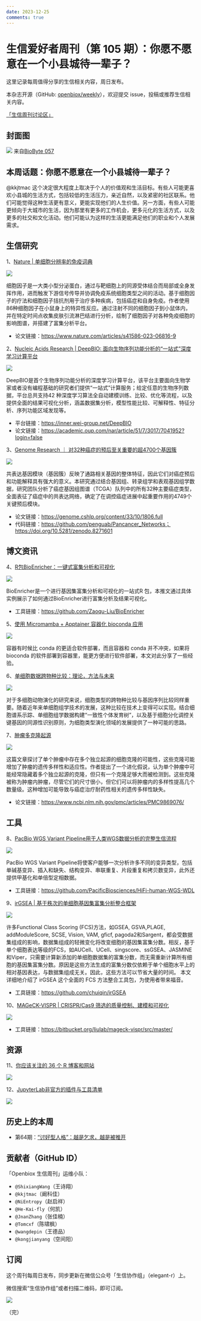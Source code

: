 ```yaml
---
date: 2023-12-25
comments: true
---
```


# 生信爱好者周刊（第 105 期）：你愿不愿意在一个小县城待一辈子？

这里记录每周值得分享的生信相关内容，周日发布。

本杂志开源（GitHub: [openbiox/weekly](https://github.com/openbiox/weekly "openbiox/weekly")），欢迎提交 issue，投稿或推荐生信相关内容。

[「生信周刊讨论区」](https://github.com/openbiox/weekly/discussions "「生信周刊讨论区」")

## 封面图

![](https://files.mdnice.com/user/33257/bcbf238e-8580-4391-8533-a78892696d81.jpg)
来自[BioByte 057](https://www.decodingbio.com/p/biobyte-057-why-invest-in-biotech "BioByte 057")

## 本周话题：你愿不愿意在一个小县城待一辈子？

@kkjtmac 这个决定很大程度上取决于个人的价值观和生活目标。有些人可能更喜欢小县城的生活方式，包括较低的生活压力，亲近自然，以及紧密的社区联系。他们可能觉得这种生活更有意义，更能实现他们的人生价值。另一方面，有些人可能更倾向于大城市的生活，因为那里有更多的工作机会，更多元化的生活方式，以及更多的社交和文化活动。他们可能认为这样的生活更能满足他们的职业和个人发展需求。

## 生信研究
1、[Nature | 单细胞分辨率的免疫词典](https://mp.weixin.qq.com/s/A3ZFkEEVkp_gTPDi9ff7Ww)

![](https://files.mdnice.com/user/33257/c11ee02a-4d5c-4763-9b72-7321eda14408.png)

细胞因子是一大类小型分泌蛋白，通过与靶细胞上的同源受体结合而局部或全身发挥作用，进而触发下游信号传导并协调免疫系统细胞类型之间的活动。基于细胞因子的疗法和细胞因子拮抗剂用于治疗多种疾病，包括癌症和自身免疫。作者使用86种细胞因子在小鼠身上的特异性反应。通过注射不同的细胞因子到小鼠体内，并在特定时间点收集皮肤引流淋巴结进行分析，绘制了细胞因子对各种免疫细胞的影响图谱，并搭建了富集分析平台。

- 论文链接：https://www.nature.com/articles/s41586-023-06816-9

2、[Nucleic Acids Research | DeepBIO: 面向生物序列功能分析的“一站式”深度学习计算平台](https://mp.weixin.qq.com/s/yK5T71nJ-0F11jkrlBBwYg)

![](https://files.mdnice.com/user/33257/c5cc5e84-9a6d-4505-8c09-6c235528fce2.png)

DeepBIO是首个生物序列功能分析的深度学习计算平台，该平台主要面向生物学家或者没有编程基础的研究者们提供“一站式”计算服务；给定任意的生物序列数据，平台总共支持42 种深度学习算法全自动建模训练、比较、优化等流程，以及提供全面的结果可视化分析，涵盖数据集分析，模型性能比较、可解释性、特征分析、序列功能区域发现等。

- 平台链接：https://inner.wei-group.net/DeepBIO
- 论文链接：https://academic.oup.com/nar/article/51/7/3017/7041952?login=false

3、[Genome Research ｜ 对32种癌症的预后至关重要的超4700个基因簇](https://mp.weixin.qq.com/s/2BPtqaezk2b0Arpo3QLWyw)

![](https://files.mdnice.com/user/33257/f8379cb5-3db4-4a00-858b-9d6f484741b9.png)

共表达基因模块（基因簇）反映了通路相关基因的整体特征，因此它们对癌症预后和功能解释具有强大的意义。本研究通过结合基因组、转录组学和表观基因组学数据，研究团队分析了癌症基因组图谱（TCGA）队列中的所有32种主要癌症类型，全面表征了癌症中的共表达网络，确定了在调控癌症进展中起重要作用的4749个关键预后模块。

- 论文链接：https://genome.cshlp.org/content/33/10/1806.full
- 代码链接：https://github.com/penguab/Pancancer_Networks；https://doi.org/10.5281/zenodo.8271601


## 博文资讯
4、[R包BioEnricher：一键式富集分析和可视化](https://mp.weixin.qq.com/s/7ymMpAd2Nnxv23IGIqhUVQ)

![](https://files.mdnice.com/user/33257/c86fd290-2035-4029-86d6-9e606b183c05.png)

BioEnricher是一个进行基因集富集分析和可视化的一站式R 包，本推文通过具体实例展示了如何通过BioEnricher进行富集分析及结果可视化。

- 工具链接：https://github.com/Zaoqu-Liu/BioEnricher

5、[使用 Micromamba + Apptainer 容器化 bioconda 应用](https://mp.weixin.qq.com/s/XDkVZ9F5K6pczxz6cMEBtg)

![](https://files.mdnice.com/user/33257/9ac4a6e0-4a03-4c23-8f09-2e0d469695ab.png)

容器有时候比 conda 的更适合软件部署，而且容器和 conda 并不冲突，如果将 bioconda 的软件部署到容器里，能更方便进行软件部署，本文对此分享了一些经验。

6、[单细胞数据跨物种比较：理论，方法与未来](https://mp.weixin.qq.com/s/vW4ePAYDEoTxeG4Kms9emw)

![](https://files.mdnice.com/user/33257/0670eb6b-a841-4c8d-80a3-92f6f52a9ade.png)

对于多细胞动物演化的研究来说，细胞类型的跨物种比较与基因序列比较同样重要。随着近年来单细胞组学技术的发展，这种比较在技术上变得可以实现。结合细胞谱系示踪、单细胞组学数据构建“一致性个体发育树”，以及基于细胞分化调控关键基因的同源性识别原则，为细胞类型演化领域的发展提供了一种可能的思路。

7、[肿瘤多克隆起源](https://mp.weixin.qq.com/s/PJD-OezS0emkXNHK24Q_gg?poc_token=HKWJgWWj1IS_XbcBrazZ-eO-0JXAAS7Ch-nFtZo0)

![](https://files.mdnice.com/user/33257/b7b3e0fc-ff44-444a-9956-4be4b7ac6338.png)

这篇文章探讨了单个肿瘤中存在多个独立起源的细胞克隆的可能性，这些克隆可能增加了肿瘤的遗传多样性和适应性。作者提出了一个进化假说，认为单个肿瘤中可能经常隐藏着多个独立起源的克隆，但只有一个克隆足够大而被检测到。这些克隆被称为肿瘤内肿瘤，尽管它们的尺寸很小，但它们可以将肿瘤内的多样性提高几个数量级。这种增加可能导致与癌症治疗耐药性相关的遗传多样性缺失。

- 论文链接：https://www.ncbi.nlm.nih.gov/pmc/articles/PMC9869076/

## 工具
8、[PacBio WGS Variant Pipeline用于人类WGS数据分析的完整生信流程](https://mp.weixin.qq.com/s/d-zzVm0EBoCV8d5vDkDBGw)

![](https://files.mdnice.com/user/33257/a773555a-7be6-4a7e-a2b3-014ec7ca63f1.png)

PacBio WGS Variant Pipeline将使客户能够一次分析许多不同的变异类型，包括单碱基变异、插入和缺失、结构变异、串联重复、片段重复和拷贝数变异，此外还提供甲基化和单倍型定相数据。

- 工具链接：https://github.com/PacificBiosciences/HiFi-human-WGS-WDL

9、[irGSEA | 基于秩次的单细胞基因集富集分析整合框架](https://mp.weixin.qq.com/s/VI4ISO6y5_rt8Yy_VnIR-w)

![](https://files.mdnice.com/user/33257/155b12dc-9c0b-4e66-a62a-7b514eecbb8c.png)

许多Functional Class Scoring (FCS)方法，如GSEA, GSVA,PLAGE, addModuleScore, SCSE, Vision, VAM, gficf, pagoda2和Sargent，都会受数据集组成的影响，数据集组成的轻微变化将改变细胞的基因集富集分数。相反，基于单个细胞表达等级的FCS，如AUCell、UCell、singscore、ssGSEA、JASMINE和Viper，只需要计算新添加的单细胞数据集的富集分数，而无需重新计算所有细胞的基因集富集分数。原因是这些方法生成的富集分数仅依赖于单个细胞水平上的相对基因表达，与数据集组成无关。因此，这些方法可以节省大量的时间。
本文详细地介绍了 irGSEA 这个全面的 FCS 方法整合工具包，为使用者带来福音。

- 工具链接：https://github.com/chuiqin/irGSEA

10、[MAGeCK-VISPR | CRISPR/Cas9 筛选的质量控制、建模和可视化](https://bitbucket.org/liulab/mageck-vispr/src/master/ "MAGeCK-VISPR | CRISPR/Cas9 筛选的质量控制、建模和可视化")

![](https://files.mdnice.com/user/33257/645e1a33-aad7-49a3-bd51-ad0bbfcf8489.png)

- 工具链接：https://bitbucket.org/liulab/mageck-vispr/src/master/

## 资源
11、[你应该关注的 36 个 R 博客和网站](https://mp.weixin.qq.com/s/L3re6fP9ehTVLqiQ2JfcrQ)

![](https://files.mdnice.com/user/33257/51b3cdd9-c2e0-40ff-b0ff-1d21b471b66b.png)


12、[JupyterLab非官方的插件与工具清单](https://jupyterlab-contrib.github.io/extensions.html# "JupyterLab非官方的插件与工具清单")

![](https://files.mdnice.com/user/33257/b3fcb0b8-b3b8-413c-a320-b6c320d569d6.png)

## 历史上的本周

- 第64期：[“讨好型人格”：越是乞求，越是被推开](https://mp.weixin.qq.com/s/PIIu3rDK3oKNpK0AF4z0SQ)

## 贡献者（GitHub ID）

「Openbiox 生信周刊」运维小队：

- `@ShixiangWang`（王诗翔）
- `@kkjtmac`（阚科佳）
- `@NiEntropy`（赵启祥）
- `@He-Kai-fly`（何凯）
- `@JnanZhang`（张佳楠）
- `@Tomcxf`（陈啸枫）
- `@wangdepin`（王德品）
- `@kongjianyang`（空间阳）

## 订阅

这个周刊每周日发布，同步更新在微信公众号「生信协作组」（elegant-r）上。

微信搜索“生信协作组”或者扫描二维码，即可订阅。

![](https://cdn.nlark.com/yuque/0/2022/png/471931/1648306398708-897e7ad4-6008-40f8-9200-ddee834b09a7.png)

（完）